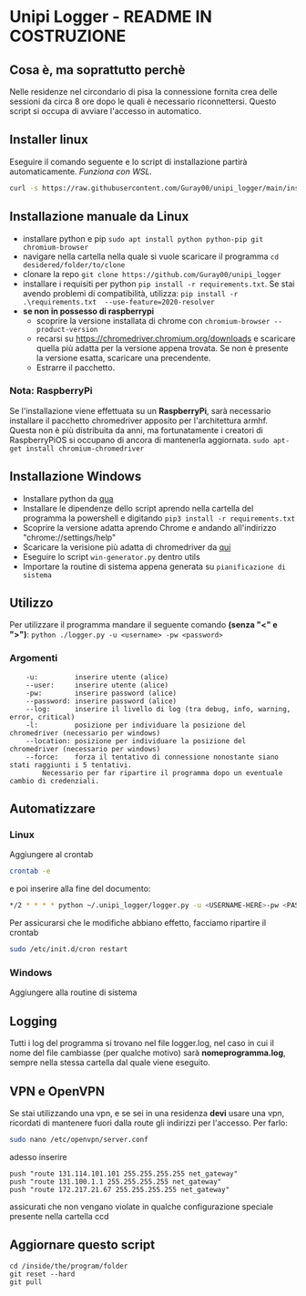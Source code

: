# Unipi Logger - README IN COSTRUZIONE

## Cosa è, ma soprattutto perchè
Nelle residenze nel circondario di pisa la connessione fornita crea delle sessioni da circa 8 ore dopo le quali è necessario riconnettersi. Questo script si occupa di avviare l'accesso in automatico.

## Installer linux

Eseguire il comando seguente e lo script di installazione partirà automaticamente. _Funziona con WSL._
```bash
curl -s https://raw.githubusercontent.com/Guray00/unipi_logger/main/install.sh > /tmp/ul_install.sh && chmod a+x /tmp/ul_install.sh && /tmp/ul_install.sh
```

## Installazione manuale da Linux
- installare python e pip
`sudo apt install python python-pip git chromium-browser`
- navigare nella cartella nella quale si vuole scaricare il programma
`cd desidered/folder/to/clone`
- clonare la repo
`git clone https://github.com/Guray00/unipi_logger`
- installare i requisiti per python
    `pip install -r requirements.txt`. Se stai avendo problemi di compatibilità, utilizza: `pip install -r .\requirements.txt  --use-feature=2020-resolver`
- __se non in possesso di raspberrypi__
    - scoprire la versione installata di chrome con `chromium-browser --product-version`
    - recarsi su https://chromedriver.chromium.org/downloads e scaricare quella più adatta per la versione appena trovata. Se non è presente la versione esatta, scaricare una precendente.
    - Estrarre il pacchetto.


### Nota: RaspberryPi 
Se l'installazione viene effettuata su un __RaspberryPi__, sarà necessario installare il pacchetto chromedriver apposito per l'architettura armhf. Questa non è più distribuita da anni, ma fortunatamente i creatori di RaspberryPiOS si occupano di ancora di mantenerla aggiornata.
`sudo apt-get install chromium-chromedriver`

## Installazione Windows
- Installare python da [qua](https://www.python.org/downloads/)
- Installare le dipendenze dello script aprendo nella cartella del programma la powershell e digitando ```pip3 install -r requirements.txt```
- Scoprire la versione adatta aprendo Chrome e andando all'indirizzo "chrome://settings/help"
- Scaricare la verisione più adatta di chromedriver da [qui](https://chromedriver.chromium.org/downloads)
- Eseguire lo script `win-generator.py` dentro utils
- Importare la routine di sistema appena generata su `pianificazione di sistema`

## Utilizzo
Per utilizzare il programma mandare il seguente comando __(senza "<" e ">")__:
`python ./logger.py -u <username> -pw <password>`

### Argomenti
```
    -u:         inserire utente (alice)
    --user:     inserire utente (alice)
    -pw:        inserire password (alice)
    --password: inserire password (alice)
    --log:      inserire il livello di log (tra debug, info, warning, error, critical)
    -l:         posizione per individuare la posizione del chromedriver (necessario per windows)
    --location: posizione per individuare la posizione del chromedriver (necessario per windows)
    --force:    forza il tentativo di connessione nonostante siano stati raggiunti i 5 tentativi. 
		Necessario per far ripartire il programma dopo un eventuale cambio di credenziali.
```

## Automatizzare
### Linux
Aggiungere al crontab
```bash 
crontab -e
```
e poi inserire alla fine del documento:
```bash 
*/2 * * * * python ~/.unipi_logger/logger.py -u <USERNAME-HERE>-pw <PASSWORD-HERE> >/dev/null 2>&1
```
Per assicurarsi che le modifiche abbiano effetto, facciamo ripartire il crontab
```bash 
sudo /etc/init.d/cron restart
```
### Windows
Aggiungere alla routine di sistema

## Logging
Tutti i log del programma si trovano nel file logger.log, nel caso in cui il nome del file cambiasse (per qualche motivo) sarà __nomeprogramma.log__, sempre nella stessa cartella dal quale viene eseguito.

## VPN e OpenVPN
Se stai utilizzando una vpn, e se sei in una residenza __devi__ usare una vpn, ricordati di mantenere fuori dalla route gli indirizzi per l'accesso. Per farlo:
```bash
sudo nano /etc/openvpn/server.conf
```

adesso inserire
```
push "route 131.114.101.101 255.255.255.255 net_gateway"
push "route 131.100.1.1 255.255.255.255 net_gateway"
push "route 172.217.21.67 255.255.255.255 net_gateway"
```

assicurati che non vengano violate in qualche configurazione speciale presente nella cartella ccd

## Aggiornare questo script
```git
cd /inside/the/program/folder
git reset --hard
git pull
```
